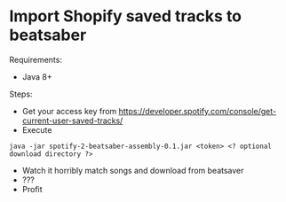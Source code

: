 # Import Shopify saved tracks to beatsaber

Requirements:
- Java 8+

Steps:
- Get your access key from https://developer.spotify.com/console/get-current-user-saved-tracks/
- Execute 
```
java -jar spotify-2-beatsaber-assembly-0.1.jar <token> <? optional download directory ?>
```
- Watch it horribly match songs and download from beatsaver
- ???
- Profit